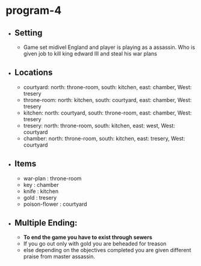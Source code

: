 # program-4
* ## Setting
  - Game set midivel England and player is playing as a assassin. Who is given job to kill king edward III and steal his war plans
* ## Locations
  - courtyard: north: throne-room, south: kitchen, east: chamber, West: tresery
  - throne-room: north: kitchen, south: courtyard, east: chamber, West: tresery
  - kitchen: north: courtyard, south: throne-room, east: chamber, West: tresery
  - tresery: north: throne-room, south: kitchen, east: west, West: courtyard
  - chamber: north: throne-room, south: kitchen, east: tresery, West: courtyard
* ## Items
  - war-plan : throne-room
  - key : chamber
  - knife : kitchen
  - gold : tresery
  - poison-flower : courtyard
* ## Multiple Ending:
  - **To end the game you have to exist through sewers**
  - If you go out only with gold you are beheaded for treason
  - else depending on the objectives completed you are given different praise from master assassin.
